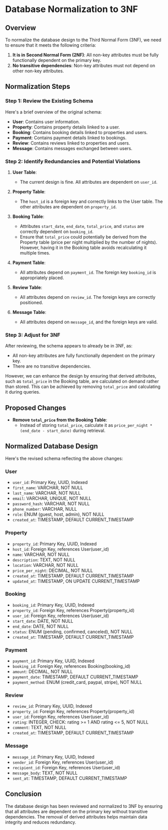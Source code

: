 # Database Normalization to 3NF

## Overview

To normalize the database design to the Third Normal Form (3NF), we need to ensure that it meets the following criteria:

1. **It is in Second Normal Form (2NF)**: All non-key attributes must be fully functionally dependent on the primary key.
2. **No transitive dependencies**: Non-key attributes must not depend on other non-key attributes.

## Normalization Steps

### Step 1: Review the Existing Schema

Here's a brief overview of the original schema:

- **User**: Contains user information.
- **Property**: Contains property details linked to a user.
- **Booking**: Contains booking details linked to properties and users.
- **Payment**: Contains payment details linked to bookings.
- **Review**: Contains reviews linked to properties and users.
- **Message**: Contains messages exchanged between users.

### Step 2: Identify Redundancies and Potential Violations

1. **User Table**:
   - The current design is fine. All attributes are dependent on `user_id`.

2. **Property Table**:
   - The `host_id` is a foreign key and correctly links to the User table. The other attributes are dependent on `property_id`.

3. **Booking Table**:
   - Attributes `start_date`, `end_date`, `total_price`, and `status` are correctly dependent on `booking_id`.
   - Ensure that `total_price` could potentially be derived from the Property table (price per night multiplied by the number of nights). However, having it in the Booking table avoids recalculating it multiple times.

4. **Payment Table**:
   - All attributes depend on `payment_id`. The foreign key `booking_id` is appropriately placed.

5. **Review Table**:
   - All attributes depend on `review_id`. The foreign keys are correctly positioned.

6. **Message Table**:
   - All attributes depend on `message_id`, and the foreign keys are valid.

### Step 3: Adjust for 3NF

After reviewing, the schema appears to already be in 3NF, as:

- All non-key attributes are fully functionally dependent on the primary key.
- There are no transitive dependencies.

However, we can enhance the design by ensuring that derived attributes, such as `total_price` in the Booking table, are calculated on demand rather than stored. This can be achieved by removing `total_price` and calculating it during queries.

## Proposed Changes

- **Remove `total_price` from the Booking Table**:
  - Instead of storing `total_price`, calculate it as `price_per_night * (end_date - start_date)` during retrieval.

## Normalized Database Design

Here's the revised schema reflecting the above changes:

### User
- `user_id`: Primary Key, UUID, Indexed
- `first_name`: VARCHAR, NOT NULL
- `last_name`: VARCHAR, NOT NULL
- `email`: VARCHAR, UNIQUE, NOT NULL
- `password_hash`: VARCHAR, NOT NULL
- `phone_number`: VARCHAR, NULL
- `role`: ENUM (guest, host, admin), NOT NULL
- `created_at`: TIMESTAMP, DEFAULT CURRENT_TIMESTAMP

### Property
- `property_id`: Primary Key, UUID, Indexed
- `host_id`: Foreign Key, references User(user_id)
- `name`: VARCHAR, NOT NULL
- `description`: TEXT, NOT NULL
- `location`: VARCHAR, NOT NULL
- `price_per_night`: DECIMAL, NOT NULL
- `created_at`: TIMESTAMP, DEFAULT CURRENT_TIMESTAMP
- `updated_at`: TIMESTAMP, ON UPDATE CURRENT_TIMESTAMP

### Booking
- `booking_id`: Primary Key, UUID, Indexed
- `property_id`: Foreign Key, references Property(property_id)
- `user_id`: Foreign Key, references User(user_id)
- `start_date`: DATE, NOT NULL
- `end_date`: DATE, NOT NULL
- `status`: ENUM (pending, confirmed, canceled), NOT NULL
- `created_at`: TIMESTAMP, DEFAULT CURRENT_TIMESTAMP

### Payment
- `payment_id`: Primary Key, UUID, Indexed
- `booking_id`: Foreign Key, references Booking(booking_id)
- `amount`: DECIMAL, NOT NULL
- `payment_date`: TIMESTAMP, DEFAULT CURRENT_TIMESTAMP
- `payment_method`: ENUM (credit_card, paypal, stripe), NOT NULL

### Review
- `review_id`: Primary Key, UUID, Indexed
- `property_id`: Foreign Key, references Property(property_id)
- `user_id`: Foreign Key, references User(user_id)
- `rating`: INTEGER, CHECK: rating >= 1 AND rating <= 5, NOT NULL
- `comment`: TEXT, NOT NULL
- `created_at`: TIMESTAMP, DEFAULT CURRENT_TIMESTAMP

### Message
- `message_id`: Primary Key, UUID, Indexed
- `sender_id`: Foreign Key, references User(user_id)
- `recipient_id`: Foreign Key, references User(user_id)
- `message_body`: TEXT, NOT NULL
- `sent_at`: TIMESTAMP, DEFAULT CURRENT_TIMESTAMP

## Conclusion

The database design has been reviewed and normalized to 3NF by ensuring that all attributes are dependent on the primary key without transitive dependencies. The removal of derived attributes helps maintain data integrity and reduces redundancy.
